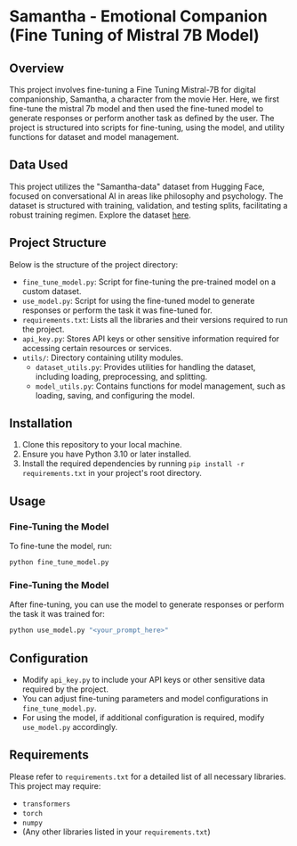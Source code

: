 # Samantha - Emotional Companion (Fine Tuning of Mistral 7B Model)

## Overview

This project involves fine-tuning a Fine Tuning Mistral-7B for digital companionship, Samantha, a character from the movie Her. Here, we first fine-tune the mistral 7b model and then used the fine-tuned model to generate responses or perform another task as defined by the user. The project is structured into scripts for fine-tuning, using the model, and utility functions for dataset and model management.

## Data Used
This project utilizes the "Samantha-data" dataset from Hugging Face, focused on conversational AI in areas like philosophy and psychology. The dataset is structured with training, validation, and testing splits, facilitating a robust training regimen. Explore the dataset [here](https://huggingface.co/datasets/cognitivecomputations/samantha-data).



## Project Structure
Below is the structure of the project directory:

- `fine_tune_model.py`: Script for fine-tuning the pre-trained model on a custom dataset.
- `use_model.py`: Script for using the fine-tuned model to generate responses or perform the task it was fine-tuned for.
- `requirements.txt`: Lists all the libraries and their versions required to run the project.
- `api_key.py`: Stores API keys or other sensitive information required for accessing certain resources or services.
- `utils/`: Directory containing utility modules.
  - `dataset_utils.py`: Provides utilities for handling the dataset, including loading, preprocessing, and splitting.
  - `model_utils.py`: Contains functions for model management, such as loading, saving, and configuring the model.

## Installation

1. Clone this repository to your local machine.
2. Ensure you have Python 3.10 or later installed.
3. Install the required dependencies by running `pip install -r requirements.txt` in your project's root directory.

## Usage

### Fine-Tuning the Model

To fine-tune the model, run:

```bash
python fine_tune_model.py
```

### Fine-Tuning the Model

After fine-tuning, you can use the model to generate responses or perform the task it was trained for:

```bash
python use_model.py "<your_prompt_here>"
```
## Configuration

- Modify `api_key.py` to include your API keys or other sensitive data required by the project.
- You can adjust fine-tuning parameters and model configurations in `fine_tune_model.py`.
- For using the model, if additional configuration is required, modify `use_model.py` accordingly.

## Requirements

Please refer to `requirements.txt` for a detailed list of all necessary libraries. This project may require:

- `transformers`
- `torch`
- `numpy`
- (Any other libraries listed in your `requirements.txt`)

